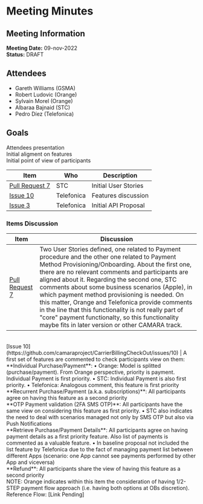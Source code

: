# Meeting Minutes
## Meeting Information
**Meeting Date:** 09-nov-2022<br/>
**Status:** DRAFT

## Attendees
- Gareth Williams (GSMA) 
- Robert Ludovic (Orange)
- Sylvain Morel (Orange)
- Albaraa Bajnaid (STC)
- Pedro Díez (Telefonica)

## Goals
Attendees presentation </br>
Initial aligment on features </br>
Initial point of view of participants

Item | Who | Description
---- | ---- | ----
[Pull Request 7](https://github.com/camaraproject/CarrierBillingCheckOut/pull/7) | STC | Initial User Stories
[Issue 10](https://github.com/camaraproject/CarrierBillingCheckOut/issues/10) | Telefonica | Features discussion
[Issue 3](https://github.com/camaraproject/CarrierBillingCheckOut/issues/3) | Telefonica | Initial API Proposal

### Items Discussion

Item | Discussion
---- | ----
[Pull Request 7](https://github.com/camaraproject/CarrierBillingCheckOut/pull/7) | Two User Stories defined, one related to Payment procedure and the other one related to Payment Method Provisioning/Onboarding. About the first one, there are no relevant comments and participants are aligned about it. Regarding the second one, STC comments about some business scenarios (Apple), in which payment method provisioning is needed. On this matter, Orange and Telefonica provide comments in the line that this functionality is not really part of "core" payment functionalty, so this functionality maybe fits in later version or other CAMARA track.
<br>
[Issue 10](https://github.com/camaraproject/CarrierBillingCheckOut/issues/10) | A first set of features are commented to check participants view on them:<br/> **Individual Purchase/Payment**: • Orange: Model is splitted (purchase/payment). From Orange perspective, priority is payment. Individual Payment is first priority. • STC: Individual Payment is also first priority. • Telefonica: Analogous comment, this feature is first priority<br/>
**Recurrent Purchase/Payment (a.k.a. subscriptions)**: All participants agree on having this feature as a second priority<br>
**OTP Payment validation (2FA SMS OTP)**: All participants have the same view on considering this feature as first priority. • STC also indicates the need to deal with scenarios managed not only by SMS OTP but also via Push Notifications<br/>
**Retrieve Purchase/Payment Details**: All participants agree on having payment details as a first priority feature. Also list of payments is commented as a valuable feature. • In baseline proposal not included the list feature by Telefonica due to the fact of managing payment list between different Apps (scenario: one App cannot see payments performed by other App and viceversa)<br/>
**Refund**: All participants share the view of having this feature as a second priority<br/>
NOTE: Orange indicates within this item the consideration of having 1/2-STEP payment flow approach (i.e. having both options at OBs discretion). Reference Flow: [Link Pending]

